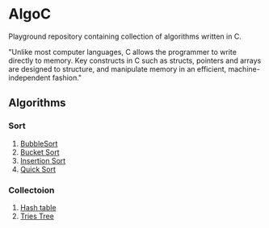 # AlgoC

Playground repository containing collection of algorithms written in C.

"Unlike most computer languages, C allows the programmer to write directly to memory. Key constructs in C such as structs, pointers and arrays are designed to structure, and manipulate memory in an efficient, machine-independent fashion."

## Algorithms

### Sort

1. [BubbleSort](https://github.com/bartossh/AlgoC/blob/main/bubble_sort/bubble.c)
2. [Bucket Sort](https://github.com/bartossh/AlgoC/blob/main/bucket_sort/bucket.c)
3. [Insertion Sort](https://github.com/bartossh/AlgoC/blob/main/insertion_sort/insertion.c)
4. [Quick Sort](https://github.com/bartossh/AlgoC/blob/main/quick_sort/quick.c)

### Collectoion

1. [Hash table](https://github.com/bartossh/AlgoC/blob/main/hash_table_collection/table.c)
2. [Tries Tree](https://github.com/bartossh/AlgoC/blob/main/tries_collection/tries.c)
